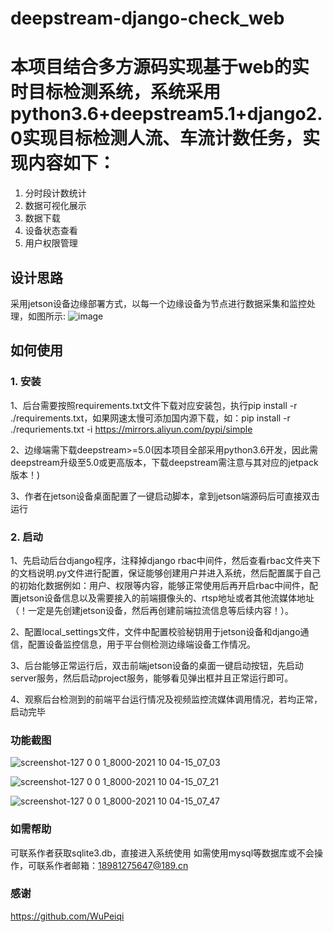 # deepstream-django-check_web
# 本项目结合多方源码实现基于web的实时目标检测系统，系统采用python3.6+deepstream5.1+django2.0实现目标检测人流、车流计数任务，实现内容如下：
1. 分时段计数统计
2. 数据可视化展示
3. 数据下载
4. 设备状态查看
5. 用户权限管理

## 设计思路
采用jetson设备边缘部署方式，以每一个边缘设备为节点进行数据采集和监控处理，如图所示:
![image](https://user-images.githubusercontent.com/40747806/135811095-ab259816-7da2-49ea-b38f-843762691041.png)

## 如何使用
### 1. 安装
1、后台需要按照requirements.txt文件下载对应安装包，执行pip install -r ./requirements.txt，如果网速太慢可添加国内源下载，如：pip install -r ./requriements.txt -i https://mirrors.aliyun.com/pypi/simple

2、边缘端需下载deepstream>=5.0(因本项目全部采用python3.6开发，因此需deepstream升级至5.0或更高版本，下载deepstream需注意与其对应的jetpack版本！)

3、作者在jetson设备桌面配置了一键启动脚本，拿到jetson端源码后可直接双击运行

### 2. 启动
1、先启动后台django程序，注释掉django rbac中间件，然后查看rbac文件夹下的文档说明.py文件进行配置，保证能够创建用户并进入系统，然后配置属于自己的初始化数据例如：用户、权限等内容，能够正常使用后再开启rbac中间件，配置jetson设备信息以及需要接入的前端摄像头的、rtsp地址或者其他流媒体地址（！一定是先创建jetson设备，然后再创建前端拉流信息等后续内容！）。

2、配置local_settings文件，文件中配置校验秘钥用于jetson设备和django通信，配置设备监控信息，用于平台侧检测边缘端设备工作情况。

3、后台能够正常运行后，双击前端jetson设备的桌面一键启动按钮，先启动server服务，然后启动project服务，能够看见弹出框并且正常运行即可。

4、观察后台检测到的前端平台运行情况及视频监控流媒体调用情况，若均正常，启动完毕

### 功能截图
![screenshot-127 0 0 1_8000-2021 10 04-15_07_03](https://user-images.githubusercontent.com/40747806/135811154-7f8d59e9-669d-4311-ac43-7db687a3efb3.png)

![screenshot-127 0 0 1_8000-2021 10 04-15_07_21](https://user-images.githubusercontent.com/40747806/135811268-f0e5a311-eadb-431f-8414-878c9e7313d7.png)

![screenshot-127 0 0 1_8000-2021 10 04-15_07_47](https://user-images.githubusercontent.com/40747806/135811126-f041fb71-dca3-413e-9fe9-1b4f55f3c33b.png)

### 如需帮助
可联系作者获取sqlite3.db，直接进入系统使用
如需使用mysql等数据库或不会操作，可联系作者邮箱：18981275647@189.cn

### 感谢
https://github.com/WuPeiqi
